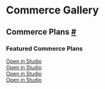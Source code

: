 <div class="commerce-gallery-content">
  <h1 id="commerce-gallery">Commerce Gallery</h1>
  <div class="commerce-container">
    <h2 id="commerce-plans">Commerce Plans <a class="header-anchor" href="#commerce-plans" title="Permalink to this heading">#</a></h2>
    <h3 class="size-header">Featured Commerce Plans</h3>
    <div class="four-merch-cards commerce-plans">
      <div class="commerce-item">
        <merch-card spectrum="swc"><aem-fragment fragment="8bd9c722-8b3c-4c65-b135-7f6a1b84f800"></aem-fragment></merch-card>
        <a class="commerce-link" target="_blank" href="https://main--mas--adobecom.aem.live/studio.html?#path=nala&query=8bd9c722-8b3c-4c65-b135-7f6a1b84f800"> Open in Studio</a>
      </div>
      <div class="commerce-item">
        <merch-card spectrum="swc"><aem-fragment fragment="8487f19d-b038-44fa-9db6-0dc55a85b326"></aem-fragment></merch-card>
        <a class="commerce-link" target="_blank" href="https://main--mas--adobecom.aem.live/studio.html?#path=nala&query=8487f19d-b038-44fa-9db6-0dc55a85b326"> Open in Studio</a>
      </div>
      <div class="commerce-item">
        <merch-card spectrum="swc"><aem-fragment fragment="a7179d35-1dd2-4f9a-9223-2f8c7062acc7"></aem-fragment></merch-card>
        <a class="commerce-link" target="_blank" href="https://main--mas--adobecom.aem.live/studio.html?#path=nala&query=a7179d35-1dd2-4f9a-9223-2f8c7062acc7"> Open in Studio</a>
      </div>
      <div class="commerce-item">
        <merch-card spectrum="swc"><aem-fragment fragment="e243cb07-cb53-439d-bb62-d80f0fd719e5"></aem-fragment></merch-card>
        <a class="commerce-link" target="_blank" href="https://main--mas--adobecom.aem.live/studio.html?#path=nala&query=e243cb07-cb53-439d-bb62-d80f0fd719e5"> Open in Studio</a>
      </div>
    </div>
  </div>
</div>